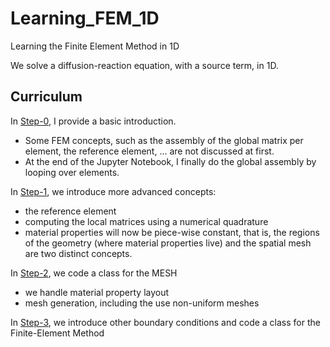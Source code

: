 # Learning_FEM_1D
Learning the Finite Element Method in 1D

We  solve a diffusion-reaction equation, with a source term, in 1D.


## Curriculum

In [Step-0](Step0.html), I provide a basic introduction. 
- Some FEM concepts, such as the assembly of the global matrix per element, the reference element, ... are not discussed at first. 
- At the end of the Jupyter Notebook, I finally do the global assembly by looping over elements.

In [Step-1](Step1.md), we introduce more advanced concepts:
- the reference element
- computing the local matrices using a numerical quadrature
- material properties will now be piece-wise constant, that is, the regions of the geometry (where material properties live) and the spatial mesh are two distinct concepts.

In [Step-2](Step2.md), we code a class for the MESH
- we handle material property layout
- mesh generation, including the use non-uniform meshes 


In [Step-3](Step3.md), we introduce other boundary conditions and code a class for the Finite-Element Method

